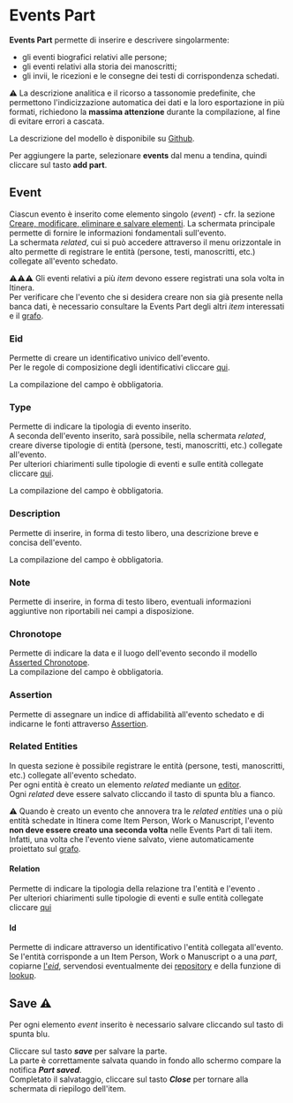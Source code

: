 # Events Part

**Events Part** permette di inserire e descrivere singolarmente:   
* gli eventi biografici relativi alle persone;
* gli eventi relativi alla storia dei manoscritti;
* gli invii, le ricezioni e le consegne dei testi di corrispondenza schedati.

⚠️ La descrizione analitica e il ricorso a tassonomie predefinite, che permettono l'indicizzazione automatica dei dati e la loro esportazione in più formati, richiedono la **massima attenzione** durante la compilazione, al fine di evitare errori a cascata.  

La descrizione del modello è disponibile su [Github](https://github.com/vedph/cadmus-general#historicaleventspart).   

Per aggiungere la parte, selezionare **events** dal menu a tendina, quindi cliccare sul tasto **add part**.

## Event
Ciascun evento è inserito come elemento singolo (_event_) - cfr. la sezione [Creare, modificare, eliminare e salvare elementi](Editor_Brick.md).
La schermata principale permette di fornire le informazioni fondamentali sull'evento.  
La schermata _related_, cui si può accedere attraverso il menu orizzontale in alto permette di registrare le entità (persone, testi, manoscritti, etc.) collegate all'evento schedato. 

⚠️⚠️⚠️ Gli eventi relativi a più _item_ devono essere registrati una sola volta in Itinera.  
Per verificare che l'evento che si desidera creare non sia già presente nella banca dati, è necessario consultare la Events Part degli altri _item_ interessati e il [grafo](semantic_graph.md).  

### Eid
Permette di creare un identificativo univico dell'evento.  
Per le regole di composizione degli identificativi cliccare [qui](identifiers.md).

La compilazione del campo è obbligatoria.

### Type 
Permette di indicare la tipologia di evento inserito.  
A seconda dell'evento inserito, sarà possibile, nella schermata _related_, creare diverse tipologie di entità (persone, testi, manoscritti, etc.) collegate all'evento.  
Per ulteriori chiarimenti sulle tipologie di eventi e sulle entità collegate cliccare [qui](Events_Thesaurus.md).  

La compilazione del campo è obbligatoria.

### Description
Permette di inserire, in forma di testo libero, una descrizione breve e concisa dell'evento.  

La compilazione del campo è obbligatoria.

### Note    
Permette di inserire, in forma di testo libero, eventuali informazioni aggiuntive non riportabili nei campi a disposizione.

### Chronotope 
Permette di indicare la data e il luogo dell'evento secondo il modello [Asserted Chronotope](Asserted_Chronotope_Brick.md).  
La compilazione del campo è obbligatoria.  

### Assertion 
Permette di assegnare un indice di affidabilità all'evento schedato e di indicarne le fonti attraverso [Assertion](Assertion_Brick.md).  

### Related Entities
In questa sezione è possibile registrare le entità (persone, testi, manoscritti, etc.) collegate all'evento schedato.  
Per ogni entità è creato un elemento _related_ mediante un [editor](Editor_Brick.md).   
Ogni _related_ deve essere salvato cliccando il tasto di spunta blu a fianco.  

⚠️ Quando è creato un evento che annovera tra le _related entities_ una o più entità schedate in Itinera come Item Person, Work o Manuscript, l'evento **non deve essere creato una seconda volta** nelle Events Part di tali item. Infatti, una volta che l'evento viene salvato, viene automaticamente proiettato sul [grafo](semantic_graph.md).

#### Relation 
Permette di indicare la tipologia della relazione tra l'entità e l'evento .  
Per ulteriori chiarimenti sulle tipologie di eventi e sulle entità collegate cliccare [qui](Events_Thesaurus.md)

#### Id
Permette di indicare attraverso un identificativo l'entità collegata all'evento.  
Se l'entità corrisponde a un Item Person, Work o Manuscript o a una _part_, copiarne [l'_eid_](identifiers.md), servendosi eventualmente dei [repository](repository.md) e della funzione di [lookup](lookup.md).   


## Save ⚠️ 

Per ogni elemento _event_ inserito è necessario salvare cliccando sul tasto di spunta blu.

Cliccare sul tasto **_save_** per salvare la parte.  
La parte è correttamente salvata quando in fondo allo schermo compare la notifica **_Part saved_**.  
Completato il salvataggio, cliccare sul tasto **_Close_** per tornare alla schermata di riepilogo dell'item.
